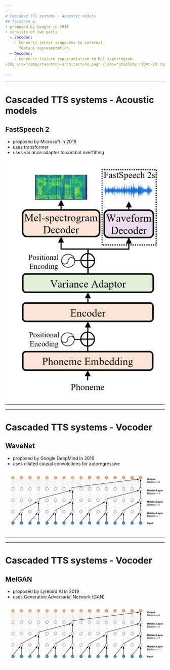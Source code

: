 ```yaml
---
---
# Cascaded TTS systems - Acoustic models
## Tacotron 2
- proposed by Google in 2018
- consists of two parts
  - Encoder: 
    - Converts letter sequences to internal  
      feature representation.
  - Decoder: 
    - Converts feature representation to Mel spectrogram.
<img src="/imgs/tacotron-architecture.png" class="absolute right-20 top-30 w-80" />

---
```

---
# Cascaded TTS systems - Acoustic models
## FastSpeech 2
- proposed by Microsoft in 2019
- uses transformer
- uses variance adaptor to combat overfitting
<img src="/imgs/Fastspeech2Overview.png" class="absolute right-20 top-30 w-70" />

---
---
# Cascaded TTS systems - Vocoder
## WaveNet
- proposed by Google DeepMind in 2016
- uses dilated causal convolutions for autoregressive
<img src="/imgs/DilatedCasualConvolutions.png" class="w-80%" />

---
---
# Cascaded TTS systems - Vocoder
## MelGAN
- proposed by Lyrebird AI in 2019
- uses Generative Adversarial Network (GAN<material-symbols-question-mark class="color-blue" />)
<img src="/imgs/DilatedCasualConvolutions.png" class="w-80%" /> 
